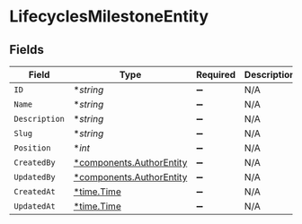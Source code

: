 # LifecyclesMilestoneEntity


## Fields

| Field                                                               | Type                                                                | Required                                                            | Description                                                         |
| ------------------------------------------------------------------- | ------------------------------------------------------------------- | ------------------------------------------------------------------- | ------------------------------------------------------------------- |
| `ID`                                                                | **string*                                                           | :heavy_minus_sign:                                                  | N/A                                                                 |
| `Name`                                                              | **string*                                                           | :heavy_minus_sign:                                                  | N/A                                                                 |
| `Description`                                                       | **string*                                                           | :heavy_minus_sign:                                                  | N/A                                                                 |
| `Slug`                                                              | **string*                                                           | :heavy_minus_sign:                                                  | N/A                                                                 |
| `Position`                                                          | **int*                                                              | :heavy_minus_sign:                                                  | N/A                                                                 |
| `CreatedBy`                                                         | [*components.AuthorEntity](../../models/components/authorentity.md) | :heavy_minus_sign:                                                  | N/A                                                                 |
| `UpdatedBy`                                                         | [*components.AuthorEntity](../../models/components/authorentity.md) | :heavy_minus_sign:                                                  | N/A                                                                 |
| `CreatedAt`                                                         | [*time.Time](https://pkg.go.dev/time#Time)                          | :heavy_minus_sign:                                                  | N/A                                                                 |
| `UpdatedAt`                                                         | [*time.Time](https://pkg.go.dev/time#Time)                          | :heavy_minus_sign:                                                  | N/A                                                                 |